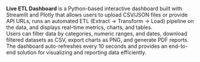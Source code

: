 **Live ETL Dashboard** is a Python-based interactive dashboard built with Streamlit and Plotly that allows users to upload CSV/JSON files or provide API URLs, runs an automated ETL (Extract → Transform → Load) pipeline on the data, and displays real-time metrics, charts, and tables.  
Users can filter data by categories, numeric ranges, and dates, download filtered datasets as CSV, export charts as PNG, and generate PDF reports.  
The dashboard auto-refreshes every 10 seconds and provides an end-to-end solution for visualizing and reporting data efficiently.
